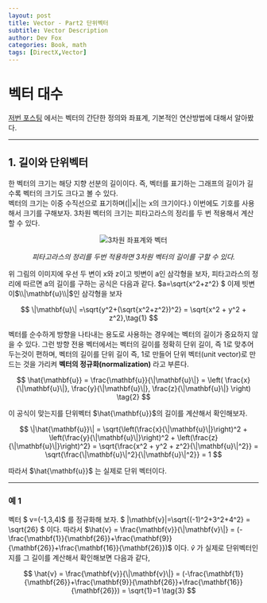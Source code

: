 ```yaml
---
layout: post
title: Vector - Part2 단위벡터
subtitle: Vector Description
author: Dev Fox
categories: Book, math
tags: [DirectX,Vector]
---
```


# 벡터 대수

[저번 포스팅](https://dev-foxx.github.io/posts/Vector-Part1/) 에서는 벡터의 간단한 정의와 좌표계, 기본적인 연산방법에 대해서 알아봤다.<br>

---
## 1. 길이와 단위벡터

한 벡터의 크기는 해당 지향 선분의 길이이다. 즉, 벡터를 표기하는 그래프의 길이가 길 수록 벡터의 크기도 크다고 볼 수 있다. <br>
벡터의 크기는 이중 수직선으로 표기하며(||x||는 x의 크기이다.) 이번에도 기호를 사용해서 크기를 구해보자.
3차원 벡터의 크기는 피타고라스의 정리를 두 번 적용해서 계산할 수 있다.

<div style="text-align: center;">
  <img src="https://github.com/user-attachments/assets/9c99c068-71fa-4f08-93f5-c292126e447a" alt="3차원 좌표계와 벡터" />
  <p><em>피타고라스의 정리를 두번 적용하면 3차원 벡터의 길이를 구할 수 있다.</em></p>
</div>



위 그림의 이미지에 우선 두 변이 x와 z이고 빗변이 a인 삼각형을 보자, 피타고라스의 정리에 따르면 a의 길이를 구하는 공식은 다음과 같다. $a=\sqrt{x^2+z^2} $
이제 빗변이$\\|\mathbf{u}\\|$인 삼각형을 보자

$$
 \|\mathbf{u}\| =\sqrt{y^2+(\sqrt{x^2+z^2})^2} = \sqrt{x^2 + y^2 + z^2},\tag{1} 
$$

벡터를 순수하게 방향을 나타내는 용도로 사용하는 경우에는 벡터의 길이가 중요하지 않을 수 있다.
그런 방향 전용 벡터에서는 벡터의 길이를 정확히 단위 길이, 즉 1로 맞추어 두는것이 편하며, 벡터의 길이를 단위 길이 즉, 1로 만들어 단위 벡터(unit vector)로 만드는 것을 가리켜 **벡터의 정규화(normalization)** 라고 부른다.

$$
\hat{\mathbf{u}} = \frac{\mathbf{u}}{\|\mathbf{u}\|} = \left( \frac{x}{\|\mathbf{u}\|}, \frac{y}{\|\mathbf{u}\|}, \frac{z}{\|\mathbf{u}\|} \right) \tag{2}
$$

이 공식이 맞는지를 단위벡터 $\hat{\mathbf{u}}$의 길이를 계산해서 확인해보자.

$$
\|\hat{\mathbf{u}}\| = \sqrt{\left(\frac{x}{\|\mathbf{u}\|}\right)^2 + \left(\frac{y}{\|\mathbf{u}\|}\right)^2 + \left(\frac{z}{\|\mathbf{u}\|}\right)^2}
= \sqrt{\frac{x^2 + y^2 + z^2}{\|\mathbf{u}\|^2}}
= \sqrt{\frac{\|\mathbf{u}\|^2}{\|\mathbf{u}\|^2}}
= 1
$$

따라서 $\hat{\mathbf{u}}$ 는 실제로 단위 벡터이다.

---
### 예 1

벡터 $ v=(-1,3,4)$ 를 정규화해 보자. 
$ \|\mathbf{v}\|=\sqrt{(-1)^2+3^2+4^2} = \sqrt{26} $ 이다. 따라서 $\hat{v} = \frac{\mathbf{v}}{\|\mathbf{v}\|} = (-\frac{\mathbf{1}}{\mathbf{26}}+\frac{\mathbf{9}}{\mathbf{26}}+\frac{\mathbf{16}}{\mathbf{26}})$ 이다. 
$\hat{v}$ 가 실제로 단위벡터인지를 그 길이를 계산해서 확인해보면 다음과 같다,

$$
\hat{v} = \frac{\mathbf{v}}{\|\mathbf{v}\|} = (-\frac{\mathbf{1}}{\mathbf{26}}+\frac{\mathbf{9}}{\mathbf{26}}+\frac{\mathbf{16}}{\mathbf{26}}) = \sqrt{1}=1 \tag{3}
$$

